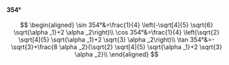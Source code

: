 #### 354°

$$
\begin{aligned}
\sin 354°&=\frac{1}{4} \left(-\sqrt[4]{5} \sqrt{6} \sqrt{\alpha _1}+2 \alpha _2\right)\\
\cos 354°&=\frac{1}{4} \left(\sqrt{2} \sqrt[4]{5} \sqrt{\alpha _1}+2 \sqrt{3} \alpha _2\right)\\
\tan 354°&=-\sqrt{3}+\frac{8 \alpha _2}{\sqrt{2} \sqrt[4]{5} \sqrt{\alpha _1}+2 \sqrt{3} \alpha _2}\\
\end{aligned}
$$

